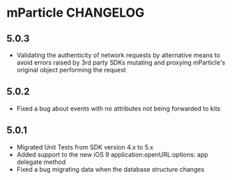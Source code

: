 # mParticle CHANGELOG

## 5.0.3

* Validating the authenticity of network requests by alternative means to avoid errors raised by 3rd party SDKs mutating and proxying mParticle's original object performing the request

## 5.0.2

* Fixed a bug about events with no attributes not being forwarded to kits

## 5.0.1

* Migrated Unit Tests from SDK version 4.x to 5.x
* Added support to the new iOS 9 application:openURL:options: app delegate method
* Fixed a bug migrating data when the database structure changes
